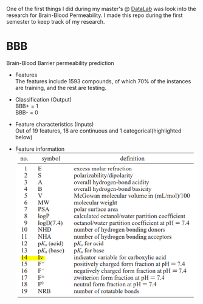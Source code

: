 One of the first things I did during my master's @ [DataLab](https://datalab.science/) was look into the research for Brain-Blood Permeability. I made this repo during the first semester to keep track of my research. 
# BBB
Brain-Blood Barrier permeability prediction

- Features <br>
The features include 1593 compounds, of which 70% of the instances are training, and the rest are testing.

- Classification (Output) <br>
BBB+ = 1 <br>
BBB- = 0

- Feature characteristics (Inputs) <br>
Out of 19 features, 18 are continuous and 1 categorical(highlighted below)

- Feature information <br>
![Image description](FeatureInformation.PNG)

